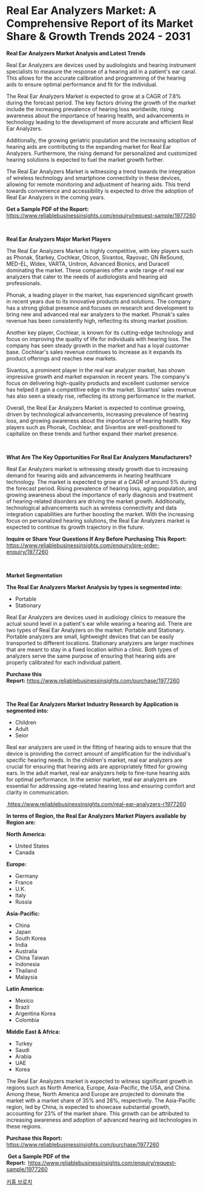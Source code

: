 <p><h1>Real Ear Analyzers Market: A Comprehensive Report of its Market Share & Growth Trends 2024 - 2031</h1></p><p><strong>Real Ear Analyzers Market Analysis and Latest Trends</strong></p>
<p><p>Real Ear Analyzers are devices used by audiologists and hearing instrument specialists to measure the response of a hearing aid in a patient's ear canal. This allows for the accurate calibration and programming of the hearing aids to ensure optimal performance and fit for the individual.</p><p>The Real Ear Analyzers Market is expected to grow at a CAGR of 7.8% during the forecast period. The key factors driving the growth of the market include the increasing prevalence of hearing loss worldwide, rising awareness about the importance of hearing health, and advancements in technology leading to the development of more accurate and efficient Real Ear Analyzers.</p><p>Additionally, the growing geriatric population and the increasing adoption of hearing aids are contributing to the expanding market for Real Ear Analyzers. Furthermore, the rising demand for personalized and customized hearing solutions is expected to fuel the market growth further.</p><p>The Real Ear Analyzers Market is witnessing a trend towards the integration of wireless technology and smartphone connectivity in these devices, allowing for remote monitoring and adjustment of hearing aids. This trend towards convenience and accessibility is expected to drive the adoption of Real Ear Analyzers in the coming years.</p></p>
<p><strong>Get a Sample PDF of the Report:&nbsp;</strong> <a href="https://www.reliablebusinessinsights.com/enquiry/request-sample/1977260">https://www.reliablebusinessinsights.com/enquiry/request-sample/1977260</a></p>
<p>&nbsp;</p>
<p><strong>Real Ear Analyzers Major Market Players</strong></p>
<p><p>The Real Ear Analyzers Market is highly competitive, with key players such as Phonak, Starkey, Cochlear, Oticon, Sivantos, Rayovac, GN ReSound, MED-EL, Widex, VARTA, Unitron, Advanced Bionics, and Duracell dominating the market. These companies offer a wide range of real ear analyzers that cater to the needs of audiologists and hearing aid professionals.</p><p>Phonak, a leading player in the market, has experienced significant growth in recent years due to its innovative products and solutions. The company has a strong global presence and focuses on research and development to bring new and advanced real ear analyzers to the market. Phonak's sales revenue has been consistently high, reflecting its strong market position.</p><p>Another key player, Cochlear, is known for its cutting-edge technology and focus on improving the quality of life for individuals with hearing loss. The company has seen steady growth in the market and has a loyal customer base. Cochlear's sales revenue continues to increase as it expands its product offerings and reaches new markets.</p><p>Sivantos, a prominent player in the real ear analyzer market, has shown impressive growth and market expansion in recent years. The company's focus on delivering high-quality products and excellent customer service has helped it gain a competitive edge in the market. Sivantos' sales revenue has also seen a steady rise, reflecting its strong performance in the market.</p><p>Overall, the Real Ear Analyzers Market is expected to continue growing, driven by technological advancements, increasing prevalence of hearing loss, and growing awareness about the importance of hearing health. Key players such as Phonak, Cochlear, and Sivantos are well-positioned to capitalize on these trends and further expand their market presence.</p></p>
<p>&nbsp;</p>
<p><strong>What Are The Key Opportunities For Real Ear Analyzers Manufacturers?</strong></p>
<p><p>Real Ear Analyzers market is witnessing steady growth due to increasing demand for hearing aids and advancements in hearing healthcare technology. The market is expected to grow at a CAGR of around 5% during the forecast period. Rising prevalence of hearing loss, aging population, and growing awareness about the importance of early diagnosis and treatment of hearing-related disorders are driving the market growth. Additionally, technological advancements such as wireless connectivity and data integration capabilities are further boosting the market. With the increasing focus on personalized hearing solutions, the Real Ear Analyzers market is expected to continue its growth trajectory in the future.</p></p>
<p><strong>Inquire or Share Your Questions If Any Before Purchasing This Report:</strong> <a href="https://www.reliablebusinessinsights.com/enquiry/pre-order-enquiry/1977260">https://www.reliablebusinessinsights.com/enquiry/pre-order-enquiry/1977260</a></p>
<p>&nbsp;</p>
<p><strong>Market Segmentation</strong></p>
<p><strong>The Real Ear Analyzers Market Analysis by types is segmented into:</strong></p>
<p><ul><li>Portable</li><li>Stationary</li></ul></p>
<p><p>Real Ear Analyzers are devices used in audiology clinics to measure the actual sound level in a patient's ear while wearing a hearing aid. There are two types of Real Ear Analyzers on the market: Portable and Stationary. Portable analyzers are small, lightweight devices that can be easily transported to different locations. Stationary analyzers are larger machines that are meant to stay in a fixed location within a clinic. Both types of analyzers serve the same purpose of ensuring that hearing aids are properly calibrated for each individual patient.</p></p>
<p><strong>Purchase this Report:&nbsp;</strong><a href="https://www.reliablebusinessinsights.com/purchase/1977260">https://www.reliablebusinessinsights.com/purchase/1977260</a></p>
<p>&nbsp;</p>
<p><strong>The Real Ear Analyzers Market Industry Research by Application is segmented into:</strong></p>
<p><ul><li>Children</li><li>Adult</li><li>Seior</li></ul></p>
<p><p>Real ear analyzers are used in the fitting of hearing aids to ensure that the device is providing the correct amount of amplification for the individual's specific hearing needs. In the children's market, real ear analyzers are crucial for ensuring that hearing aids are appropriately fitted for growing ears. In the adult market, real ear analyzers help to fine-tune hearing aids for optimal performance. In the senior market, real ear analyzers are essential for addressing age-related hearing loss and ensuring comfort and clarity in communication.</p></p>
<p><a href="https://www.reliablebusinessinsights.com/real-ear-analyzers-r1977260">&nbsp;https://www.reliablebusinessinsights.com/real-ear-analyzers-r1977260</a></p>
<p><strong>In terms of Region, the Real Ear Analyzers Market Players available by Region are:</strong></p>
<p>
    <p> <strong> North America: </strong>
        <ul>
            <li>United States</li>
            <li>Canada</li>
        </ul>
        </p> 
    <p> <strong> Europe: </strong>
        <ul>
            <li>Germany</li>
            <li>France</li>
            <li>U.K.</li>
            <li>Italy</li>
            <li>Russia</li>
        </ul>
        </p> 
    <p> <strong> Asia-Pacific: </strong>
        <ul>
            <li>China</li>
            <li>Japan</li>
            <li>South Korea</li>
            <li>India</li>
            <li>Australia</li>
            <li>China Taiwan</li>
            <li>Indonesia</li>
            <li>Thailand</li>
            <li>Malaysia</li>
        </ul>
        </p> 
    <p> <strong> Latin America: </strong>
        <ul>
            <li>Mexico</li>
            <li>Brazil</li>
            <li>Argentina Korea</li>
            <li>Colombia</li>
        </ul>
        </p> 
    <p> <strong> Middle East & Africa: </strong>
        <ul>
            <li>Turkey</li>
            <li>Saudi</li>
            <li>Arabia</li>
            <li>UAE</li>
            <li>Korea</li>
        </ul>
    </p>
    </p>
<p><p>The Real Ear Analyzers market is expected to witness significant growth in regions such as North America, Europe, Asia-Pacific, the USA, and China. Among these, North America and Europe are projected to dominate the market with a market share of 35% and 28%, respectively. The Asia-Pacific region, led by China, is expected to showcase substantial growth, accounting for 23% of the market share. This growth can be attributed to increasing awareness and adoption of advanced hearing aid technologies in these regions.</p></p>
<p><strong>Purchase this Report: </strong><a href="https://www.reliablebusinessinsights.com/purchase/1977260">https://www.reliablebusinessinsights.com/purchase/1977260</a></p>
<p>&nbsp;<strong>Get a Sample PDF of the Report:&nbsp;&nbsp;</strong><a href="https://www.reliablebusinessinsights.com/enquiry/request-sample/1977260">https://www.reliablebusinessinsights.com/enquiry/request-sample/1977260</a></p>
<p><strong></strong></p>
<p><p><a href="https://github.com/nigaleamar09/Market-Research-Report-List-2/blob/main/580830377220.md">키홈 브로치</a></p></p>